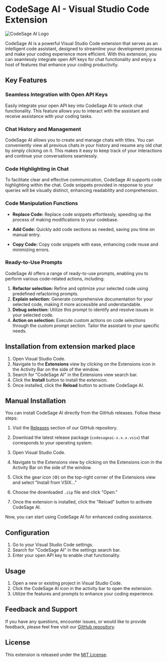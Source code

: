 # CodeSage AI - Visual Studio Code Extension

![CodeSage AI Logo](https://previews.dropbox.com/p/thumb/ACAzVmKRSziMESANZhv0aGhOwwM1PmZM7SHZc6CuHz3K8R2eobcnaVYu-Ka7EYRlLzWufmpD9BLpU-0kltVQOcwG_NvUe2HfTmizKZcuJ_WFefQM-5JYtY3WsA-ADCvf3WegiBOJKEo1xvQ37kx_gKK9ilhW_iRxAB4cMSZJPyAxR7bqfSbLbBVSPGBf1CFRCJy0AyzG4yle_bje4ZMpK_BezLILGZ2YaCaFASr6_30BZ452ig5vfN3HUUsv1ik_qh4qygV9FBQpekKon-xJOVykViezJbcBrl2-b5SpLumZxHn2tgwewbMNiqwa6T5P68IaI-eqw8YAtzrqUsZR0sOY/p.png)

CodeSage AI is a powerful Visual Studio Code extension that serves as an intelligent code assistant, designed to streamline your development process and make your coding experience more efficient. With this extension, you can seamlessly integrate open API keys for chat functionality and enjoy a host of features that enhance your coding productivity.

## Key Features

### Seamless Integration with Open API Keys

Easily integrate your open API key into CodeSage AI to unlock chat functionality. This feature allows you to interact with the assistant and receive assistance with your coding tasks.

### Chat History and Management

CodeSage AI allows you to create and manage chats with titles. You can conveniently view all previous chats in your history and resume any old chat by simply clicking on it. This makes it easy to keep track of your interactions and continue your conversations seamlessly.

### Code Highlighting in Chat

To facilitate clear and effective communication, CodeSage AI supports code highlighting within the chat. Code snippets provided in response to your queries will be visually distinct, enhancing readability and comprehension.

### Code Manipulation Functions

- **Replace Code:** Replace code snippets effortlessly, speeding up the process of making modifications to your codebase.

- **Add Code:** Quickly add code sections as needed, saving you time on manual entry.

- **Copy Code:** Copy code snippets with ease, enhancing code reuse and minimizing errors.

### Ready-to-Use Prompts

CodeSage AI offers a range of ready-to-use prompts, enabling you to perform various code-related actions, including:

1. **Refactor selection:** Refine and optimize your selected code using predefined refactoring prompts.
2. **Explain selection:** Generate comprehensive documentation for your selected code, making it more accessible and understandable.
3. **Debug selection:** Utilize this prompt to identify and resolve issues in your selected code.
4. **Action on selection:** Execute custom actions on code selections through the custom prompt section. Tailor the assistant to your specific needs.

## Installation from extension marked place

1. Open Visual Studio Code.
2. Navigate to the **Extensions** view by clicking on the Extensions icon in the Activity Bar on the side of the window.
3. Search for "CodeSage AI" in the Extensions view search bar.
4. Click the **Install** button to install the extension.
5. Once installed, click the **Reload** button to activate CodeSage AI.

## Manual Installation

You can install CodeSage AI directly from the GitHub releases. Follow these steps:

1. Visit the [Releases](https://github.com/TakasiVenkataSandeep-08/CodeSage-AI/releases) section of our GitHub repository.

2. Download the latest release package (`codesageai-x.x.x.vsix`) that corresponds to your operating system.

3. Open Visual Studio Code.

4. Navigate to the Extensions view by clicking on the Extensions icon in the Activity Bar on the side of the window.

5. Click the gear icon (⚙️) on the top-right corner of the Extensions view and select "Install from VSIX..."

6. Choose the downloaded `.zip` file and click "Open."

7. Once the extension is installed, click the "Reload" button to activate CodeSage AI.

Now, you can start using CodeSage AI for enhanced coding assistance.

## Configuration

1. Go to your Visual Studio Code settings.
2. Search for "CodeSage AI" in the settings search bar.
3. Enter your open API key to enable chat functionality.

## Usage

1. Open a new or existing project in Visual Studio Code.
2. Click the CodeSage AI icon in the activity bar to open the extension.
3. Utilize the features and prompts to enhance your coding experience.

## Feedback and Support

If you have any questions, encounter issues, or would like to provide feedback, please feel free visit our [GitHub repository](https://github.com/TakasiVenkataSandeep-08/CodeSage-AI).

## License

This extension is released under the [MIT License](LICENSE.txt).
